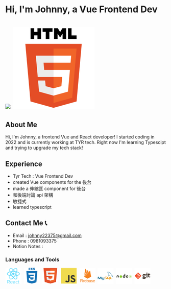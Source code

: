 <h1>Hi, I'm Johnny, a Vue Frontend Dev<h1>
<img src="https://media.giphy.com/media/2IudUHdI075HL02Pkk/giphy.gif">
<img src="https://github.com/devicons/devicon/blob/master/icons/html5/html5-original-wordmark.svg">
 
## About Me
Hi, I'm Johnny, a frontend Vue and React developer! I started coding in 2022 and is currently working at TYR tech.
  Right now I'm learning Typescipt and trying to upgrade my tech stack!
## Experience
- Tyr Tech : Vue Frontend Dev
 - created Vue components for the 後台
 - made a 伸縮匡 component for 後台
 - 和後端討論 api 架構
 - 敏捷式
 - learned typescript
 
## Contact Me 📞
- Email : johnny22375@gmail.com
- Phone : 0981093375
- Notion Notes : 
  
  
### Languages and Tools
<div>
       <img
        src="https://github.com/devicons/devicon/blob/master/icons/react/react-original-wordmark.svg"
        title="React" alt="React" width="50" height="50" />&nbsp;
      <img src="https://github.com/devicons/devicon/blob/master/icons/css3/css3-plain-wordmark.svg"
        title="CSS3" alt="CSS" width="50" height="50" />&nbsp;
      <img src="https://github.com/devicons/devicon/blob/master/icons/html5/html5-original.svg"
        title="HTML5" alt="HTML" width="50" height="50" />&nbsp;
      <img
        src="https://github.com/devicons/devicon/blob/master/icons/javascript/javascript-original.svg"
        title="JavaScript" alt="JavaScript" width="50" height="50" />&nbsp;
      <img
        src="https://github.com/devicons/devicon/blob/master/icons/firebase/firebase-plain-wordmark.svg"
        title="Firebase" alt="Firebase" width="50" height="50" />&nbsp;
      <img
        src="https://github.com/devicons/devicon/blob/master/icons/mysql/mysql-original-wordmark.svg"
        title="MySQL" alt="MySQL" width="50" height="50" />&nbsp;
      <img
        src="https://github.com/devicons/devicon/blob/master/icons/nodejs/nodejs-original-wordmark.svg"
        title="NodeJS" alt="NodeJS" width="50" height="50" />&nbsp;
      <img src="https://github.com/devicons/devicon/blob/master/icons/git/git-original-wordmark.svg"
        title="Git" **alt="Git" width="50" height="50" />
</div>


